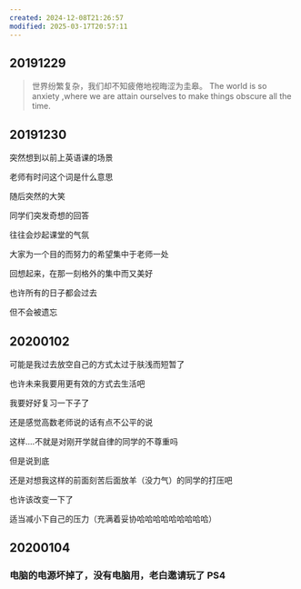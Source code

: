 ```yaml
---
created: 2024-12-08T21:26:57
modified: 2025-03-17T20:57:11
---
```


## 20191229

> 世界纷繁复杂，我们却不知疲倦地视晦涩为圭皋。
> The world is so anxiety ,where we are attain ourselves to make things obscure all the time.

## 20191230

突然想到以前上英语课的场景

老师有时问这个词是什么意思

随后突然的大笑

同学们突发奇想的回答

往往会炒起课堂的气氛

大家为一个目的而努力的希望集中于老师一处

回想起来，在那一刻格外的集中而又美好

也许所有的日子都会过去

但不会被遗忘

## 20200102

可能是我过去放空自己的方式太过于肤浅而短暂了

也许未来我要用更有效的方式去生活吧

我要好好复习一下子了

还是感觉高数老师说的话有点不公平的说

这样....不就是对刚开学就自律的同学的不尊重吗

但是说到底

还是对想我这样的前面刻苦后面放羊（没力气）的同学的打压吧

也许该改变一下了

适当减小下自己的压力（充满着妥协哈哈哈哈哈哈哈哈哈）

## 20200104
### 电脑的电源坏掉了，没有电脑用，老白邀请玩了 PS4

